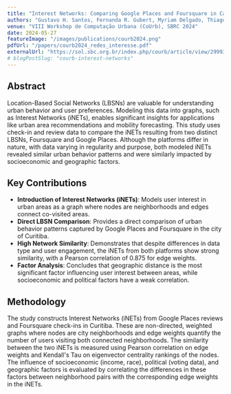 ```yaml
---
title: "Interest Networks: Comparing Google Places and Foursquare in Capturing User Choice for Urban Areas"
authors: "Gustavo H. Santos, Fernanda R. Gubert, Myriam Delgado, Thiago H. Silva"
venue: "VIII Workshop de Computação Urbana (CoUrb), SBRC 2024"
date: 2024-05-27
featureImage: "/images/publications/courb2024.png"
pdfUrl: "/papers/courb2024_redes_interesse.pdf"
externalUrl: "https://sol.sbc.org.br/index.php/courb/article/view/29993"
# blogPostSlug: "courb-interest-networks"
---
```


## Abstract

Location-Based Social Networks (LBSNs) are valuable for understanding urban behavior and user preferences. Modeling this data into graphs, such as Interest Networks (iNETs), enables significant insights for applications like urban area recommendations and mobility forecasting. This study uses check-in and review data to compare the iNETs resulting from two distinct LBSNs, Foursquare and Google Places. Although the platforms differ in nature, with data varying in regularity and purpose, both modeled iNETs revealed similar urban behavior patterns and were similarly impacted by socioeconomic and geographic factors.

## Key Contributions

- **Introduction of Interest Networks (iNETs)**: Models user interest in urban areas as a graph where nodes are neighborhoods and edges connect co-visited areas.
- **Direct LBSN Comparison**: Provides a direct comparison of urban behavior patterns captured by Google Places and Foursquare in the city of Curitiba.
- **High Network Similarity**: Demonstrates that despite differences in data type and user engagement, the iNETs from both platforms show strong similarity, with a Pearson correlation of 0.875 for edge weights.
- **Factor Analysis**: Concludes that geographic distance is the most significant factor influencing user interest between areas, while socioeconomic and political factors have a weak correlation.

## Methodology

The study constructs Interest Networks (iNETs) from Google Places reviews and Foursquare check-ins in Curitiba. These are non-directed, weighted graphs where nodes are city neighborhoods and edge weights quantify the number of users visiting both connected neighborhoods. The similarity between the two iNETs is measured using Pearson correlation on edge weights and Kendall's Tau on eigenvector centrality rankings of the nodes. The influence of socioeconomic (income, race), political (voting data), and geographic factors is evaluated by correlating the differences in these factors between neighborhood pairs with the corresponding edge weights in the iNETs.
